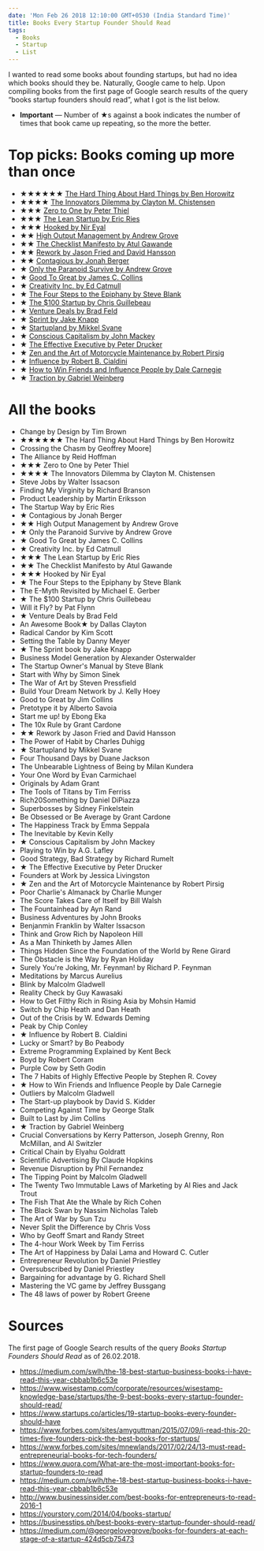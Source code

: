 ```yaml
---
date: 'Mon Feb 26 2018 12:10:00 GMT+0530 (India Standard Time)'
title: Books Every Startup Founder Should Read
tags:
  - Books
  - Startup
  - List
---
```


I wanted to read some books about founding startups, but had no idea which books should they be. Naturally, Google came to help. Upon compiling books from the first page of Google search results of the query “books startup founders should read”, what I got is the list below. 

- __Important__ — Number of ★s against a book indicates the number of times that book came up repeating, so the more the better.


# Top picks: Books coming up more than once

- ★★★★★★ [The Hard Thing About Hard Things by Ben Horowitz](https://www.goodreads.com/book/show/18176747-the-hard-thing-about-hard-things)
- ★★★★ [The Innovators Dilemma by Clayton M. Chistensen](https://www.goodreads.com/book/show/2615.The_Innovator_s_Dilemma)
- ★★★ [Zero to One by Peter Thiel](https://www.goodreads.com/book/show/18050143-zero-to-one)
- ★★★ [The Lean Startup by Eric Ries](https://www.goodreads.com/book/show/10127019-the-lean-startup)
- ★★★ [Hooked by Nir Eyal](https://www.goodreads.com/book/show/22668729-hooked)
- ★★ [High Output Management by Andrew Grove](https://www.goodreads.com/book/show/324750.High_Output_Management)
- ★★ [The Checklist Manifesto by Atul Gawande](https://www.goodreads.com/book/show/6667514-the-checklist-manifesto)
- ★★ [Rework by Jason Fried and David Hansson](https://www.goodreads.com/book/show/6732019-rework)
- ★★ [Contagious by Jonah Berger](https://www.goodreads.com/book/show/15801967-contagious)
- ★ [Only the Paranoid Survive by Andrew Grove](https://www.goodreads.com/book/show/66863.Only_the_Paranoid_Survive)
- ★ [Good To Great by James C. Collins](https://www.goodreads.com/book/show/76865.Good_to_Great)
- ★ [Creativity Inc. by Ed Catmull](https://www.goodreads.com/book/show/18077903-creativity-inc)
- ★ [The Four Steps to the Epiphany by Steve Blank](https://www.goodreads.com/book/show/762542.The_Four_Steps_to_the_Epiphany)
- ★ [The $100 Startup by Chris Guillebeau](https://www.goodreads.com/book/show/12605157-the-100-startup)
- ★ [Venture Deals by Brad Feld](https://www.goodreads.com/book/show/11865558-venture-deals)
- ★ [Sprint by Jake Knapp](https://www.goodreads.com/book/show/25814544-sprint)
- ★ [Startupland by Mikkel Svane](https://www.goodreads.com/book/show/22264030-startupland)
- ★ [Conscious Capitalism by John Mackey](https://www.goodreads.com/book/show/13586929-conscious-capitalism)
- ★ [The Effective Executive by Peter Drucker](https://www.goodreads.com/book/show/48019.The_Effective_Executive)
- ★ [Zen and the Art of Motorcycle Maintenance by Robert Pirsig](https://www.goodreads.com/book/show/629.Zen_and_the_Art_of_Motorcycle_Maintenance)
- ★ [Influence by Robert B. Cialdini](https://www.goodreads.com/book/show/28815.Influence)
- ★ [How to Win Friends and Influence People by Dale Carnegie](https://www.goodreads.com/book/show/4865.How_to_Win_Friends_and_Influence_People)
- ★ [Traction by Gabriel Weinberg](https://www.goodreads.com/book/show/22091581-traction)


# All the books

- Change by Design by Tim Brown
- ★★★★★★ The Hard Thing About Hard Things by Ben Horowitz
- Crossing the Chasm by Geoffrey Moore]
- The Alliance by Reid Hoffman
- ★★★ Zero to One by Peter Thiel
- ★★★★ The Innovators Dilemma by Clayton M. Chistensen
- Steve Jobs by Walter Issacson
- Finding My Virginity by Richard Branson
- Product Leadership by Martin Eriksson
- The Startup Way by Eric Ries
- ★ Contagious by Jonah Berger
- ★★ High Output Management by Andrew Grove
- ★ Only the Paranoid Survive by Andrew Grove
- ★ Good To Great by James C. Collins
- ★ Creativity Inc. by Ed Catmull
- ★★★ The Lean Startup by Eric Ries
- ★★ The Checklist Manifesto by Atul Gawande
- ★★★ Hooked by Nir Eyal
- ★ The Four Steps to the Epiphany by Steve Blank
- The E-Myth Revisited by Michael E. Gerber
- ★ The $100 Startup by Chris Guillebeau
- Will it Fly? by Pat Flynn
- ★ Venture Deals by Brad Feld
- An Awesome Book★ by Dallas Clayton
- Radical Candor by Kim Scott
- Setting the Table by Danny Meyer
- ★ The Sprint book by Jake Knapp
- Business Model Generation by Alexander Osterwalder
- The Startup Owner's Manual by Steve Blank
- Start with Why by Simon Sinek
- The War of Art by Steven Pressfield
- Build Your Dream Network by J. Kelly Hoey
- Good to Great by Jim Collins
- Pretotype it by Alberto Savoia
- Start me up! by Ebong Eka
- The 10x Rule by Grant Cardone
- ★★ Rework by Jason Fried and David Hansson
- The Power of Habit by Charles Duhigg
- ★ Startupland by Mikkel Svane
- Four Thousand Days by Duane Jackson
- The Unbearable Lightness of Being by Milan Kundera
- Your One Word by Evan Carmichael
- Originals by Adam Grant
- The Tools of Titans by Tim Ferriss
- Rich20Something by Daniel DiPiazza
- Superbosses by Sidney Finkelstein
- Be Obsessed or Be Average by Grant Cardone
- The Happiness Track by Emma Seppala
- The Inevitable by Kevin Kelly
- ★ Conscious Capitalism by John Mackey
- Playing to Win by A.G. Lafley
- Good Strategy, Bad Strategy by Richard Rumelt
- ★ The Effective Executive by Peter Drucker
- Founders at Work by Jessica Livingston
- ★ Zen and the Art of Motorcycle Maintenance by Robert Pirsig
- Poor Charlie's Almanack by Charlie Munger
- The Score Takes Care of Itself by Bill Walsh
- The Fountainhead by Ayn Rand
- Business Adventures by John Brooks
- Benjanmin Franklin by Walter Issacson
- Think and Grow Rich by Napoleon Hill
- As a Man Thinketh by James Allen
- Things Hidden Since the Foundation of the World by Rene Girard
- The Obstacle is the Way by Ryan Holiday
- Surely You're Joking, Mr. Feynman! by Richard P. Feynman
- Meditations by Marcus Aurelius
- Blink by Malcolm Gladwell
- Reality Check by Guy Kawasaki
- How to Get Filthy Rich in Rising Asia by Mohsin Hamid
- Switch by Chip Heath and Dan Heath
- Out of the Crisis by W. Edwards Deming
- Peak by Chip Conley
- ★ Influence by Robert B. Cialdini
- Lucky or Smart? by Bo Peabody
- Extreme Programming Explained by Kent Beck
- Boyd by Robert Coram
- Purple Cow by Seth Godin
- The 7 Habits of Highly Effective People by Stephen R. Covey
- ★ How to Win Friends and Influence People by Dale Carnegie
- Outliers by Malcolm Gladwell
- The Start-up playbook by David S. Kidder
- Competing Against Time by George Stalk
- Built to Last by Jim Collins
- ★ Traction by Gabriel Weinberg
- Crucial Conversations by Kerry Patterson, Joseph Grenny, Ron McMillan, and Al Switzler
- Critical Chain by Elyahu Goldratt
- Scientific Advertising By Claude Hopkins
- Revenue Disruption by Phil Fernandez
- The Tipping Point by Malcolm Gladwell
- The Twenty Two Immutable Laws of Marketing by Al Ries and Jack Trout
- The Fish That Ate the Whale by Rich Cohen
- The Black Swan by Nassim Nicholas Taleb
- The Art of War by Sun Tzu
- Never Split the Difference by Chris Voss
- Who by Geoff Smart and Randy Street
- The 4-hour Work Week by Tim Ferriss
- The Art of Happiness by Dalai Lama and Howard C. Cutler
- Entrepreneur Revolution by Daniel Priestley
- Oversubscribed by Daniel Priestley
- Bargaining for advantage by G. Richard Shell
- Mastering the VC game by Jeffrey Bussgang
- The 48 laws of power by Robert Greene


# Sources

The first page of Google Search results of the query _Books Startup Founders Should Read_ as of 26.02.2018.

- https://medium.com/swlh/the-18-best-startup-business-books-i-have-read-this-year-cbbab1b6c53e
- https://www.wisestamp.com/corporate/resources/wisestamp-knowledge-base/startups/the-9-best-books-every-startup-founder-should-read/
- https://www.startups.co/articles/19-startup-books-every-founder-should-have
- https://www.forbes.com/sites/amyguttman/2015/07/09/i-read-this-20-times-five-founders-pick-the-best-books-for-startups/
- https://www.forbes.com/sites/mnewlands/2017/02/24/13-must-read-entrepreneurial-books-for-tech-founders/
- https://www.quora.com/What-are-the-most-important-books-for-startup-founders-to-read
- https://medium.com/swlh/the-18-best-startup-business-books-i-have-read-this-year-cbbab1b6c53e
- http://www.businessinsider.com/best-books-for-entrepreneurs-to-read-2016-1
- https://yourstory.com/2014/04/books-startup/
- https://businesstips.ph/best-books-every-startup-founder-should-read/
- https://medium.com/@georgelovegrove/books-for-founders-at-each-stage-of-a-startup-424d5cb75473
